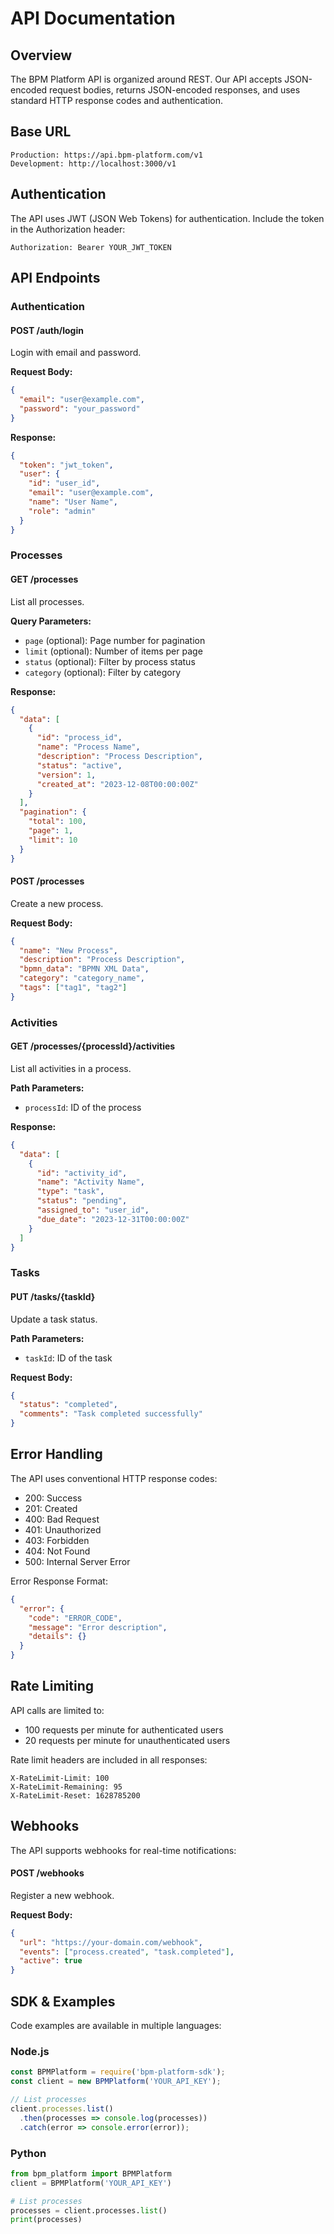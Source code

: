 # API Documentation

## Overview

The BPM Platform API is organized around REST. Our API accepts JSON-encoded request bodies, returns JSON-encoded responses, and uses standard HTTP response codes and authentication.

## Base URL

```
Production: https://api.bpm-platform.com/v1
Development: http://localhost:3000/v1
```

## Authentication

The API uses JWT (JSON Web Tokens) for authentication. Include the token in the Authorization header:

```http
Authorization: Bearer YOUR_JWT_TOKEN
```

## API Endpoints

### Authentication

#### POST /auth/login
Login with email and password.

**Request Body:**
```json
{
  "email": "user@example.com",
  "password": "your_password"
}
```

**Response:**
```json
{
  "token": "jwt_token",
  "user": {
    "id": "user_id",
    "email": "user@example.com",
    "name": "User Name",
    "role": "admin"
  }
}
```

### Processes

#### GET /processes
List all processes.

**Query Parameters:**
- `page` (optional): Page number for pagination
- `limit` (optional): Number of items per page
- `status` (optional): Filter by process status
- `category` (optional): Filter by category

**Response:**
```json
{
  "data": [
    {
      "id": "process_id",
      "name": "Process Name",
      "description": "Process Description",
      "status": "active",
      "version": 1,
      "created_at": "2023-12-08T00:00:00Z"
    }
  ],
  "pagination": {
    "total": 100,
    "page": 1,
    "limit": 10
  }
}
```

#### POST /processes
Create a new process.

**Request Body:**
```json
{
  "name": "New Process",
  "description": "Process Description",
  "bpmn_data": "BPMN XML Data",
  "category": "category_name",
  "tags": ["tag1", "tag2"]
}
```

### Activities

#### GET /processes/{processId}/activities
List all activities in a process.

**Path Parameters:**
- `processId`: ID of the process

**Response:**
```json
{
  "data": [
    {
      "id": "activity_id",
      "name": "Activity Name",
      "type": "task",
      "status": "pending",
      "assigned_to": "user_id",
      "due_date": "2023-12-31T00:00:00Z"
    }
  ]
}
```

### Tasks

#### PUT /tasks/{taskId}
Update a task status.

**Path Parameters:**
- `taskId`: ID of the task

**Request Body:**
```json
{
  "status": "completed",
  "comments": "Task completed successfully"
}
```

## Error Handling

The API uses conventional HTTP response codes:

- 200: Success
- 201: Created
- 400: Bad Request
- 401: Unauthorized
- 403: Forbidden
- 404: Not Found
- 500: Internal Server Error

Error Response Format:
```json
{
  "error": {
    "code": "ERROR_CODE",
    "message": "Error description",
    "details": {}
  }
}
```

## Rate Limiting

API calls are limited to:
- 100 requests per minute for authenticated users
- 20 requests per minute for unauthenticated users

Rate limit headers are included in all responses:
```http
X-RateLimit-Limit: 100
X-RateLimit-Remaining: 95
X-RateLimit-Reset: 1628785200
```

## Webhooks

The API supports webhooks for real-time notifications:

#### POST /webhooks
Register a new webhook.

**Request Body:**
```json
{
  "url": "https://your-domain.com/webhook",
  "events": ["process.created", "task.completed"],
  "active": true
}
```

## SDK & Examples

Code examples are available in multiple languages:

### Node.js
```javascript
const BPMPlatform = require('bpm-platform-sdk');
const client = new BPMPlatform('YOUR_API_KEY');

// List processes
client.processes.list()
  .then(processes => console.log(processes))
  .catch(error => console.error(error));
```

### Python
```python
from bpm_platform import BPMPlatform
client = BPMPlatform('YOUR_API_KEY')

# List processes
processes = client.processes.list()
print(processes)
```
